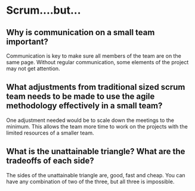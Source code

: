 # Scrum....but...

## Why is communication on a small team important?
Communication is key to make sure all members of the team are on the same page. Without regular communication, some elements of the project may not get attention.

## What adjustments from traditional sized scrum team needs to be made to use the agile methodology effectively in a small team?
One adjustment needed would be to scale down the meetings to the minimum. This allows the team more time to work on the projects with the limited resources of a smaller team.

## What is the unattainable triangle? What are the tradeoffs of each side?

The sides of the unattainable triangle are, good, fast and cheap. You can have any combination of two of the three, but all three is impossible.